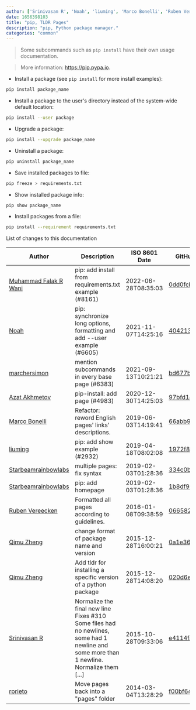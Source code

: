 ```yaml
---
author: ['Srinivasan R', 'Noah', 'liuming', 'Marco Bonelli', 'Ruben Vereecken', 'Muhammad Falak R Wani', 'Qimu Zheng', 'Azat Akhmetov', 'Starbeamrainbowlabs', 'rprieto', 'marchersimon']
date: 1656398103
title: "pip, TLDR Pages"
description: "pip, Python package manager."
categories: "common"
---
```

> Some subcommands such as `pip install` have their own usage documentation.

> More information: <https://pip.pypa.io>.

- Install a package (see `pip install` for more install examples):

```bash
pip install package_name
```

- Install a package to the user's directory instead of the system-wide default location:

```bash
pip install --user package
```

- Upgrade a package:

```bash
pip install --upgrade package_name
```

- Uninstall a package:

```bash
pip uninstall package_name
```

- Save installed packages to file:

```bash
pip freeze > requirements.txt
```

- Show installed package info:

```bash
pip show package_name
```

- Install packages from a file:

```bash
pip install --requirement requirements.txt
```
List of changes to this documentation


Author | Description | ISO 8601 Date | GitHub link
------|-----|-----|-----
[Muhammad Falak R Wani](mailto:falakreyaz@gmail.com) | pip: add install from requirements.txt example (#8161) | 2022-06-28T08:35:03 | [0dd0fcb430c4](https://github.com/tldr-pages/tldr/commit/0dd0fcb430c4d6ab55aa072c3f0a5aba09b70a3f)
[Noah](mailto:nbaltunian@gmail.com) | pip: synchronize long options, formatting and add --user example (#6605) | 2021-11-07T14:25:16 | [4042138a51c8](https://github.com/tldr-pages/tldr/commit/4042138a51c845a4fff7744f4c6ffc76cdc14e12)
[marchersimon](mailto:50295997+marchersimon@users.noreply.github.com) | mention subcommands in every base page (#6383) | 2021-09-13T10:21:21 | [bd677b8b4826](https://github.com/tldr-pages/tldr/commit/bd677b8b48260e301fb99fea794f4dc1458d1562)
[Azat Akhmetov](mailto:51468504+metov@users.noreply.github.com) | pip-install: add page (#4983) | 2020-12-30T14:25:03 | [97bfd149cf83](https://github.com/tldr-pages/tldr/commit/97bfd149cf833045b97331f4258fae93c2f2f175)
[Marco Bonelli](mailto:marco@mebeim.net) | Refactor: reword English pages' links' descriptions. | 2019-06-03T14:19:41 | [66abb98ce935](https://github.com/tldr-pages/tldr/commit/66abb98ce935c0f4516bf30c4d6da72180d5a3ab)
[liuming](mailto:lium314@gmail.com) | pip: add show example (#2932) | 2019-04-18T08:02:08 | [1972f8778ff9](https://github.com/tldr-pages/tldr/commit/1972f8778ff97d0a8a39dca727dbca87c81e4f91)
[Starbeamrainbowlabs](mailto:sbrl@starbeamrainbowlabs.com) | multiple pages: fix syntax | 2019-02-03T01:28:36 | [334c0b4fa3ea](https://github.com/tldr-pages/tldr/commit/334c0b4fa3ea6f24c50d62061db9075125cc608b)
[Starbeamrainbowlabs](mailto:sbrl@starbeamrainbowlabs.com) | pip: add homepage | 2019-02-03T01:28:36 | [1b8df9432db2](https://github.com/tldr-pages/tldr/commit/1b8df9432db2740a44e9fe5c88b4968564e38a39)
[Ruben Vereecken](mailto:rubenvereecken@gmail.com) | Formatted all pages according to guidelines. | 2016-01-08T09:38:59 | [066582e8eab5](https://github.com/tldr-pages/tldr/commit/066582e8eab57bce9861cc8d379e158d61f1cc95)
[Qimu Zheng](mailto:zheng.qm@163.com) | change format of package name and version | 2015-12-28T16:00:21 | [0a1e36ddce53](https://github.com/tldr-pages/tldr/commit/0a1e36ddce53a80a30abfeab8a7f838ae65ffa9d)
[Qimu Zheng](mailto:zheng.qm@163.com) | Add tldr for installing a specific version of a python package | 2015-12-28T14:08:20 | [020d6e604869](https://github.com/tldr-pages/tldr/commit/020d6e6048699a7bda636e4a51a0ea4eaec04558)
[Srinivasan R](mailto:srinivasanr@gmail.com) | Normalize the final new line Fixes #310 Some files had no newlines, some had 1 newline and some more than 1 newline. Normalize them [...] | 2015-10-28T09:33:06 | [e4114fa6cce7](https://github.com/tldr-pages/tldr/commit/e4114fa6cce7339425809afef817b06e872d7ca7)
[rprieto](mailto:choicesmade@gmail.com) | Move pages back into a "pages" folder | 2014-03-04T13:28:29 | [f00bf64426a7](https://github.com/tldr-pages/tldr/commit/f00bf64426a792ee3aac792f9c0aec3f8b1eaa7d)


